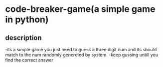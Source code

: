 # code-breaker-game(a simple game in python)
## description 

-its a simple game you just need to guess a three digit num and its should match to the num randomly genereted by system.
-keep gussing untill you find the correct answer 

